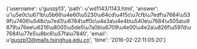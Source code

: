 {'username': u'guozp13', 'path': u'wd1143/1143.html', 'answer': u'\u5e0c\u671b\u5b66\u4e60\u5230\u64cd\u4f5c\u7cfb\u7edf\u7684\u539f\u7406\u548c\u7ed3\u6784\uff0c\u4e3a\u4e4b\u540e\u7684\u505a\u9879\u76ee\u6216\u8005\u5de5\u7a0b\u6709\u4e00\u4e2a\u826f\u597d\u7684\u77e5\u8bc6\u57fa\u7840', 'email': u'guozp13@mails.tsinghua.edu.cn', 'time': '2016-02-22:11:05:20'}